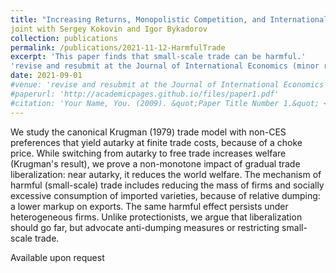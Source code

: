 ```yaml
---
title: "Increasing Returns, Monopolistic Competition, and International Trade: Revisiting Gains from Trade"
joint with Sergey Kokovin and Igor Bykadorov
collection: publications
permalink: /publications/2021-11-12-HarmfulTrade
excerpt: 'This paper finds that small-scale trade can be harmful.'
'revise and resubmit at the Journal of International Economics (minor revisions requested)'
date: 2021-09-01
#venue: 'revise and resubmit at the Journal of International Economics (minor revisions requested)'
#paperurl: 'http://academicpages.github.io/files/paper1.pdf'
#citation: 'Your Name, You. (2009). &quot;Paper Title Number 1.&quot; <i>Journal 1</i>. 1(1).'
---
```

We study the canonical Krugman (1979) trade model with non-CES preferences that yield autarky at finite trade costs, because of a choke price. While switching from autarky to free trade increases welfare (Krugman's result), we prove a non-monotone impact of gradual trade liberalization: near autarky, it reduces the world welfare. The mechanism of harmful (small-scale) trade includes reducing the mass of firms and socially excessive consumption of imported varieties, because of relative dumping: a lower markup on exports. The same harmful effect persists under heterogeneous firms. Unlike protectionists, we argue that liberalization should go far, but advocate anti-dumping measures or restricting small-scale trade.

Available upon request

